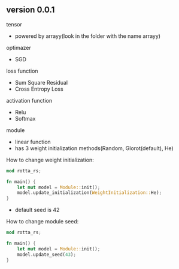 ## version 0.0.1
tensor
- powered by arrayy(look in the folder with the name arrayy)

optimazer
- SGD

loss function
- Sum Square Residual
- Cross Entropy Loss

activation function
- Relu
- Softmax

module
- linear function
- has 3 weight initialization methods(Random, Glorot(default), He)

How to change weight initialization:
```rust
mod rotta_rs;

fn main() {
    let mut model = Module::init();
    model.update_initialization(WeightInitialization::He);
}
```
- default seed is 42

How to change module seed:
```rust
mod rotta_rs;

fn main() {
    let mut model = Module::init();
    model.update_seed(43);
}
```
